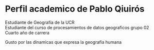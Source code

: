 # Perfil academico de Pablo Qiuirós
Estudiante de Geografía de la UCR  
Estudiante del curso de procesamientos de datos geograficos grupo 02
Cuarto año de carrera  

Gusto por las dinamicas que expresa la geografía humana  

